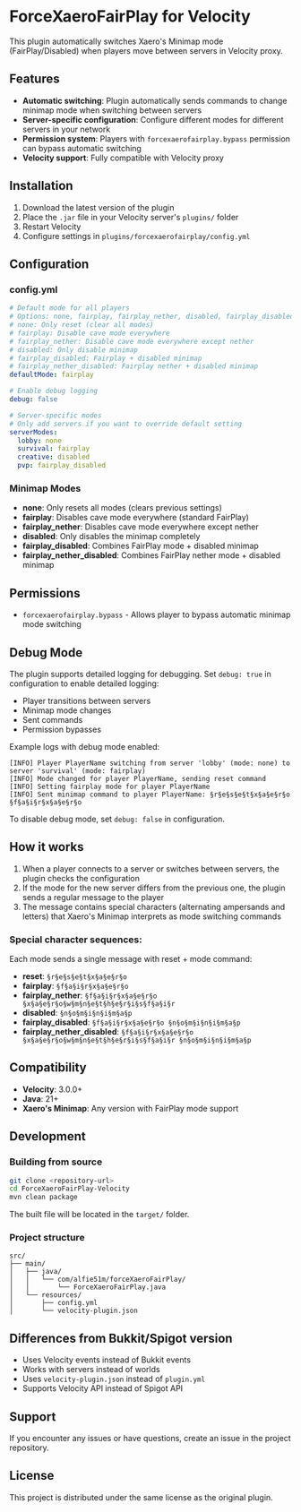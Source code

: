 # ForceXaeroFairPlay for Velocity

This plugin automatically switches Xaero's Minimap mode (FairPlay/Disabled) when players move between servers in Velocity proxy.

## Features

- **Automatic switching**: Plugin automatically sends commands to change minimap mode when switching between servers
- **Server-specific configuration**: Configure different modes for different servers in your network
- **Permission system**: Players with `forcexaerofairplay.bypass` permission can bypass automatic switching
- **Velocity support**: Fully compatible with Velocity proxy

## Installation

1. Download the latest version of the plugin
2. Place the `.jar` file in your Velocity server's `plugins/` folder
3. Restart Velocity
4. Configure settings in `plugins/forcexaerofairplay/config.yml`

## Configuration

### config.yml

```yaml
# Default mode for all players
# Options: none, fairplay, fairplay_nether, disabled, fairplay_disabled, fairplay_nether_disabled
# none: Only reset (clear all modes)
# fairplay: Disable cave mode everywhere
# fairplay_nether: Disable cave mode everywhere except nether
# disabled: Only disable minimap
# fairplay_disabled: Fairplay + disabled minimap
# fairplay_nether_disabled: Fairplay nether + disabled minimap
defaultMode: fairplay

# Enable debug logging
debug: false

# Server-specific modes
# Only add servers if you want to override default setting
serverModes:
  lobby: none
  survival: fairplay
  creative: disabled
  pvp: fairplay_disabled
```

### Minimap Modes

- **none**: Only resets all modes (clears previous settings)
- **fairplay**: Disables cave mode everywhere (standard FairPlay)
- **fairplay_nether**: Disables cave mode everywhere except nether
- **disabled**: Only disables the minimap completely
- **fairplay_disabled**: Combines FairPlay mode + disabled minimap
- **fairplay_nether_disabled**: Combines FairPlay nether mode + disabled minimap

## Permissions

- `forcexaerofairplay.bypass` - Allows player to bypass automatic minimap mode switching

## Debug Mode

The plugin supports detailed logging for debugging. Set `debug: true` in configuration to enable detailed logging:

- Player transitions between servers
- Minimap mode changes
- Sent commands
- Permission bypasses

Example logs with debug mode enabled:
```
[INFO] Player PlayerName switching from server 'lobby' (mode: none) to server 'survival' (mode: fairplay)
[INFO] Mode changed for player PlayerName, sending reset command
[INFO] Setting fairplay mode for player PlayerName
[INFO] Sent minimap command to player PlayerName: §r§e§s§e§t§x§a§e§r§o §f§a§i§r§x§a§e§r§o
```

To disable debug mode, set `debug: false` in configuration.

## How it works

1. When a player connects to a server or switches between servers, the plugin checks the configuration
2. If the mode for the new server differs from the previous one, the plugin sends a regular message to the player
3. The message contains special characters (alternating ampersands and letters) that Xaero's Minimap interprets as mode switching commands

### Special character sequences:

Each mode sends a single message with reset + mode command:

- **reset**: `§r§e§s§e§t§x§a§e§r§o`
- **fairplay**: `§f§a§i§r§x§a§e§r§o`
- **fairplay_nether**: `§f§a§i§r§x§a§e§r§o §x§a§e§r§o§w§m§n§e§t§h§e§r§i§s§f§a§i§r`
- **disabled**: `§n§o§m§i§n§i§m§a§p`
- **fairplay_disabled**: `§f§a§i§r§x§a§e§r§o §n§o§m§i§n§i§m§a§p`
- **fairplay_nether_disabled**: `§f§a§i§r§x§a§e§r§o §x§a§e§r§o§w§m§n§e§t§h§e§r§i§s§f§a§i§r §n§o§m§i§n§i§m§a§p`

## Compatibility

- **Velocity**: 3.0.0+
- **Java**: 21+
- **Xaero's Minimap**: Any version with FairPlay mode support

## Development

### Building from source

```bash
git clone <repository-url>
cd ForceXaeroFairPlay-Velocity
mvn clean package
```

The built file will be located in the `target/` folder.

### Project structure

```
src/
├── main/
│   ├── java/
│   │   └── com/alfie51m/forceXaeroFairPlay/
│   │       └── ForceXaeroFairPlay.java
│   └── resources/
│       ├── config.yml
│       └── velocity-plugin.json
```

## Differences from Bukkit/Spigot version

- Uses Velocity events instead of Bukkit events
- Works with servers instead of worlds
- Uses `velocity-plugin.json` instead of `plugin.yml`
- Supports Velocity API instead of Spigot API

## Support

If you encounter any issues or have questions, create an issue in the project repository.

## License

This project is distributed under the same license as the original plugin.